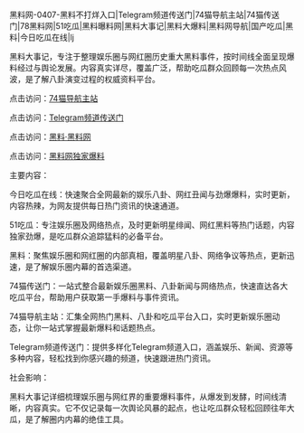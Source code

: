 #
黑料网-0407-黑料不打烊入口|Telegram频道传送门|74猫导航主站|74猫传送门|78黑料网|51吃瓜|黑料曝料网|黑料大事记|黑料大爆料|黑料网导航|国产吃瓜|黑料|今日吃瓜在线|lj

黑料大事记，专注于整理娱乐圈与网红圈历史重大黑料事件，按时间线全面呈现爆料经过与舆论发展。内容真实详尽，覆盖广泛，帮助吃瓜群众回顾每一次热点风波，是了解八卦演变过程的权威资料平台。


点击访问：<a href="https://74mao.com/">74猫导航主站</a>

点击访问：<a href="https://74mao.com/">Telegram频道传送门</a>

点击访问：<a href="https://tyer.pages.dev/">黑料·黑料网</a>

点击访问：<a href="https://jha.pages.dev/">黑料网独家爆料</a>


主要内容：

今日吃瓜在线：快速聚合全网最新的娱乐八卦、网红丑闻与劲爆爆料，实时更新，内容热辣，为网友提供每日热门资讯的快速通道。

51吃瓜：专注娱乐圈及网络热点，及时更新明星绯闻、网红黑料等热门话题，内容独家劲爆，是吃瓜群众追踪猛料的必备平台。

黑料：聚焦娱乐圈和网红圈的内部真相，覆盖明星八卦、网络争议等热点，更新迅速，是了解娱乐圈内幕的首选渠道。

74猫传送门：一站式整合最新娱乐圈黑料、八卦新闻与网络热点，快速直达各大吃瓜平台，帮助用户获取第一手爆料与事件资讯。

74猫导航主站：汇集全网热门黑料、八卦和吃瓜平台入口，实时更新娱乐圈动态，让你一站式掌握最新爆料和话题热点。

Telegram频道传送门：提供多样化Telegram频道入口，涵盖娱乐、新闻、资源等多种内容，轻松找到你感兴趣的频道，快速跟进热门资讯。

社会影响：

黑料大事记详细梳理娱乐圈与网红界的重要爆料事件，从爆发到发酵，时间线清晰，内容真实。它不仅记录每一次舆论风暴的起点，也让吃瓜群众轻松回顾往年大瓜，是了解圈内内幕的绝佳工具。

<span style="display:none;">[Canonical link](）</span>
